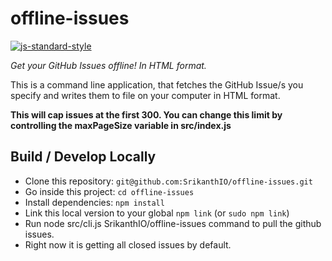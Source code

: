 # offline-issues

[![js-standard-style](https://img.shields.io/badge/code%20style-standard-brightgreen.svg)](http://standardjs.com/)

_Get your GitHub Issues offline! In HTML format._

This is a command line application, that fetches the GitHub Issue/s you specify and writes them to file on your computer in HTML format.

**This will cap issues at the first 300. You can change this limit by controlling the maxPageSize variable in src/index.js** 

## Build / Develop Locally

- Clone this repository: `git@github.com:SrikanthIO/offline-issues.git`
- Go inside this project: `cd offline-issues`
- Install dependencies: `npm install`
- Link this local version to your global `npm link` (or `sudo npm link`)
- Run node src/cli.js SrikanthIO/offline-issues command to pull the github issues.
- Right now it is getting all closed issues by default.
